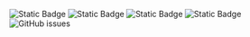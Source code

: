 ![Static Badge](https://img.shields.io/badge/blacklists-60-000000) ![Static Badge](https://img.shields.io/badge/blacklisted-2696889-cc0000) ![Static Badge](https://img.shields.io/badge/whitelisted-2242-00CC00) ![Static Badge](https://img.shields.io/badge/streaming_blacklist-28106-000000) ![GitHub issues](https://img.shields.io/github/issues/fabriziosalmi/blacklists)
